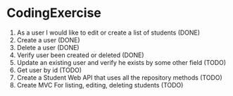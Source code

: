 # CodingExercise
1. As a user I would like to edit or create a list of students (DONE)
2. Create a user (DONE)
3. Delete a user (DONE)
4. Verify user been created or deleted (DONE)
5. Update an existing user and verify he exists by some other field (TODO)
6. Get user by id (TODO)
7. Create a Student Web API that uses all the repository methods (TODO)
8. Create MVC For listing, editing, deleting students (TODO)